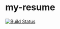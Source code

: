 # my-resume

[![Build Status](https://github.com/JEBishop/my-resume/Build/badge.svg?branch=main)](https://github.com/JEBishop/my-resume/actions?query=branch%3Amain)
